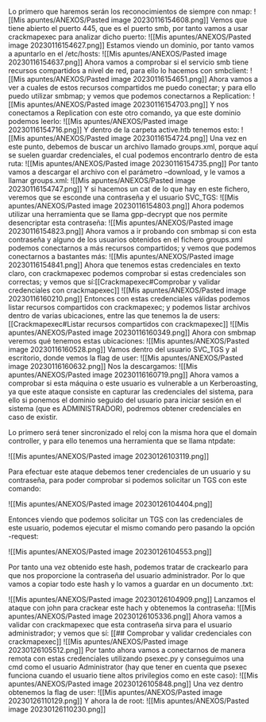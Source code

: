 Lo primero que haremos serán los reconocimientos de siempre con nmap:
![[Mis apuntes/ANEXOS/Pasted image 20230116154608.png]]
Vemos que tiene abierto el puerto 445, que es el puerto smb, por tanto vamos a usar crackmapexec para analizar dicho puerto:
![[Mis apuntes/ANEXOS/Pasted image 20230116154627.png]]
Estamos viendo un dominio, por tanto vamos a apuntarlo en el /etc/hosts:
![[Mis apuntes/ANEXOS/Pasted image 20230116154637.png]]
Ahora vamos a comprobar si el servicio smb tiene recursos compartidos a nivel de red, para ello lo hacemos con smbclient:
![[Mis apuntes/ANEXOS/Pasted image 20230116154651.png]]
Ahora vamos a ver a cuales de estos recursos compartidos me puedo conectar; y para ello puedo utilizar smbmap; y vemos que podemos conectarnos a Replication:
![[Mis apuntes/ANEXOS/Pasted image 20230116154703.png]]
Y nos conectamos a Replication con este otro comando, ya que este dominio podemos leerlo:
![[Mis apuntes/ANEXOS/Pasted image 20230116154716.png]]
Y dentro de la carpeta active.htb tenemos esto:
![[Mis apuntes/ANEXOS/Pasted image 20230116154724.png]]
Una vez en este punto, debemos de buscar un archivo llamado groups.xml, porque aquí se suelen guardar credenciales, el cual podemos encontrarlo dentro de esta ruta:
![[Mis apuntes/ANEXOS/Pasted image 20230116154735.png]]
Por tanto vamos a descargar el archivo con el parámetro –download, y le vamos a llamar groups.xml:
![[Mis apuntes/ANEXOS/Pasted image 20230116154747.png]]
Y si hacemos un cat de lo que hay en este fichero, veremos que se esconde una contraseña y el usuario SVC_TGS:
![[Mis apuntes/ANEXOS/Pasted image 20230116154803.png]]
Ahora podemos utilizar una herramienta que se llama gpp-decrypt que nos permite desencriptar esta contraseña:
![[Mis apuntes/ANEXOS/Pasted image 20230116154823.png]]
Ahora vamos a ir probando con smbmap si con esta contraseña y alguno de los usuarios obtenidos en el fichero groups.xml podemos conectarnos a más recursos compartidos; y vemos que podemos conectarnos a bastantes más:
![[Mis apuntes/ANEXOS/Pasted image 20230116154841.png]]
Ahora que tenemos estas credenciales en texto claro, con crackmapexec podemos comprobar si estas credenciales son correctas; y vemos que sí:[[Crackmapexec#Comprobar y validar credenciales con crackmapexec]]
![[Mis apuntes/ANEXOS/Pasted image 20230116160210.png]]
Entonces con estas credenciales válidas podemos listar recursos compartidos con crackmapexec; y podemos listar archivos dentro de varias ubicaciones, entre las que tenemos la de users: [[Crackmapexec#Listar recursos compartidos con crackmapexec]]
![[Mis apuntes/ANEXOS/Pasted image 20230116160349.png]]
Ahora con smbmap veremos qué tenemos estas ubicaciones:
![[Mis apuntes/ANEXOS/Pasted image 20230116160528.png]]
Vamos dentro del usuario SVC_TGS y al escritorio, donde vemos la flag de user:
![[Mis apuntes/ANEXOS/Pasted image 20230116160632.png]]
Nos la descargamos:
![[Mis apuntes/ANEXOS/Pasted image 20230116160719.png]]
Ahora vamos a comprobar si esta máquina o este usuario es vulnerable a un Kerberoasting, ya que este ataque consiste en capturar las credenciales del sistema, para ello si ponemos el dominio seguido del usuario para iniciar sesión en el sistema (que es ADMINISTRADOR), podremos obtener credenciales en caso de existir.

Lo primero será tener sincronizado el reloj con la misma hora que el domain controller, y para ello tenemos una herramienta que se llama ntpdate:

![[Mis apuntes/ANEXOS/Pasted image 20230126103119.png]]

Para efectuar este ataque debemos tener credenciales de un usuario y su contraseña, para poder comprobar si podemos solicitar un TGS con este comando:

![[Mis apuntes/ANEXOS/Pasted image 20230126104404.png]]

Entonces viendo que podemos solicitar un TGS con las credenciales de este usuario, podemos ejecutar el mismo comando pero pasando la opción -request:

![[Mis apuntes/ANEXOS/Pasted image 20230126104553.png]]

Por tanto una vez obtenido este hash, podemos tratar de crackearlo para que nos proporcione la contraseña del usuario administrador. Por lo que vamos a copiar todo este hash y lo vamos a guardar en un documento .txt:

![[Mis apuntes/ANEXOS/Pasted image 20230126104909.png]]
Lanzamos el ataque con john para crackear este hach y obtenemos la contraseña:
![[Mis apuntes/ANEXOS/Pasted image 20230126105336.png]]
Ahora vamos a validar con crackmapexec que esta contraseña sirva para el usuario administrador; y vemos que sí: [[## Comprobar y validar credenciales con crackmapexec]]
![[Mis apuntes/ANEXOS/Pasted image 20230126105512.png]]
Por tanto ahora vamos a conectarnos de manera remota con estas credenciales utilizando psexec.py y conseguimos una cmd como el usuario Administrator (hay que tener en cuenta que psexec funciona cuando el usuario tiene altos privilegios como en este caso):
![[Mis apuntes/ANEXOS/Pasted image 20230126105848.png]]
Una vez dentro obtenemos la flag de user:
![[Mis apuntes/ANEXOS/Pasted image 20230126110129.png]]
Y ahora la de root:
![[Mis apuntes/ANEXOS/Pasted image 20230126110230.png]]

